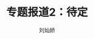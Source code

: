 ---
layout:		post
title:		"专题报道2：待定"
msg:		专题报道场
category:	专题报道
author:     "刘灿娇"
o_link:		http://www.liucanjiao.top/demo2/sp2
---